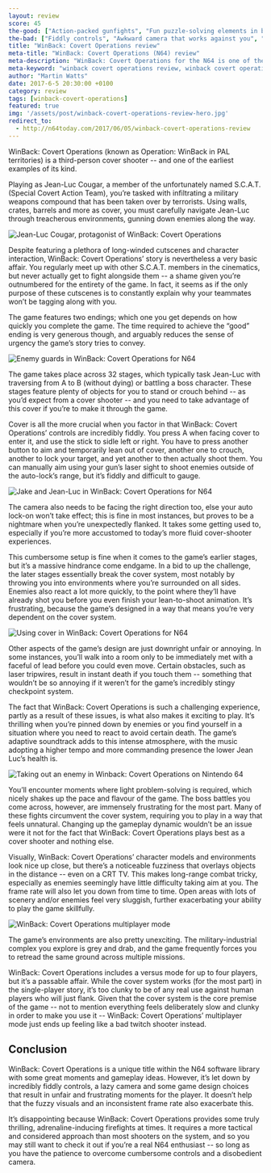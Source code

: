 ```yaml
---
layout: review
score: 45
the-good: ["Action-packed gunfights", "Fun puzzle-solving elements in between battles"]
the-bad: ["Fiddly controls", "Awkward camera that works against you", "Mediocre, uninspired story told through dull cutscenes", "Fuzzy visuals that make long-range combat difficult"]
title: "WinBack: Covert Operations review"
meta-title: "WinBack: Covert Operations (N64) review"
meta-description: "WinBack: Covert Operations for the N64 is one of the earliest examples of a third-person cover shooter, but does it still play well today? Find out with our in-depth review"
meta-keyword: "winback covert operations review, winback covert operations n64 review, operation winback review, operation winback n64 review"
author: "Martin Watts"
date: 2017-6-5 20:30:00 +0100
category: review
tags: [winback-covert-operations]
featured: true
img: '/assets/post/winback-covert-operations-review-hero.jpg'
redirect_to:
  - http://n64today.com/2017/06/05/winback-covert-operations-review
---
```


WinBack: Covert Operations (known as Operation: WinBack in PAL territories) is a third-person cover shooter -- and one of the earliest examples of its kind.

Playing as Jean-Luc Cougar, a member of the unfortunately named S.C.A.T. (Special Covert Action Team), you’re tasked with infiltrating a military weapons compound that has been taken over by terrorists. Using walls, crates, barrels and more as cover, you must carefully navigate Jean-Luc through treacherous environments, gunning down enemies along the way.

![Jean-Luc Cougar, protagonist of WinBack: Covert Operations](/assets/images/games/winback-covert-operations/winback-covert-operations-n64-jean-luc-cougar.jpg)

Despite featuring a plethora of long-winded cutscenes and character interaction, WinBack: Covert Operations’ story is nevertheless a very basic affair. You regularly meet up with other S.C.A.T. members in the cinematics, but never actually get to fight alongside them -- a shame given you’re outnumbered for the entirety of the game. In fact, it seems as if the only purpose of these cutscenes is to constantly explain why your teammates won’t be tagging along with you.

The game features two endings; which one you get depends on how quickly you complete the game. The time required to achieve the “good” ending is very generous though, and arguably reduces the sense of urgency the game’s story tries to convey.

![Enemy guards in WinBack: Covert Operations for N64](/assets/images/games/winback-covert-operations/winback-covert-operations-n64-enemy-guards.jpg)

The game takes place across 32 stages, which typically task Jean-Luc with traversing from A to B (without dying) or battling a boss character. These stages feature plenty of objects for you to stand or crouch behind -- as you’d expect from a cover shooter -- and you need to take advantage of this cover if you’re to make it through the game.

Cover is all the more crucial when you factor in that WinBack: Covert Operations’ controls are incredibly fiddly. You press A when facing cover to enter it, and use the stick to sidle left or right. You have to press another button to aim and temporarily lean out of cover, another one to crouch, another to lock your target, and yet another to then actually shoot them. You can manually aim using your gun’s laser sight to shoot enemies outside of the auto-lock’s range, but it’s fiddly and difficult to gauge.

![Jake and Jean-Luc in WinBack: Covert Operations for N64](/assets/images/games/winback-covert-operations/winback-covert-operations-n64-jake-cutscene.jpg)

The camera also needs to be facing the right direction too, else your auto lock-on won’t take effect; this is fine in most instances, but proves to be a nightmare when you’re unexpectedly flanked. It takes some getting used to, especially if you’re more accustomed to today’s more fluid cover-shooter experiences.

This cumbersome setup is fine when it comes to the game’s earlier stages, but it’s a massive hindrance come endgame. In a bid to up the challenge, the later stages essentially break the cover system, most notably by throwing you into environments where you’re surrounded on all sides. Enemies also react a lot more quickly, to the point where they’ll have already shot you before you even finish your lean-to-shoot animation. It’s frustrating, because the game’s designed in a way that means you’re very dependent on the cover system.

![Using cover in WinBack: Covert Operations for N64](/assets/images/games/winback-covert-operations/winback-covert-operations-n64-using-crate-as-cover.jpg)

Other aspects of the game’s design are just downright unfair or annoying. In some instances, you’ll walk into a room only to be immediately met with a faceful of lead before you could even move. Certain obstacles, such as laser tripwires, result in instant death if you touch them -- something that wouldn’t be so annoying if it weren’t for the game’s incredibly stingy checkpoint system.

The fact that WinBack: Covert Operations is such a challenging experience, partly as a result of these issues, is what also makes it exciting to play. It’s thrilling when you’re pinned down by enemies or you find yourself in a situation where you need to react to avoid certain death. The game’s adaptive soundtrack adds to this intense atmosphere, with the music adopting a higher tempo and more commanding presence the lower Jean Luc’s health is.

![Taking out an enemy in Winback: Covert Operations on Nintendo 64](/assets/images/games/winback-covert-operations/winback-covert-operations-n64-shooting-an-enemy.jpg)

You’ll encounter moments where light problem-solving is required, which nicely shakes up the pace and flavour of the game. The boss battles you come across, however, are immensely frustrating for the most part. Many of these fights circumvent the cover system, requiring you to play in a way that feels unnatural. Changing up the gameplay dynamic wouldn’t be an issue were it not for the fact that WinBack: Covert Operations plays best as a cover shooter and nothing else.

Visually, WinBack: Covert Operations’ character models and environments look nice up close, but there’s a noticeable fuzziness that overlays objects in the distance -- even on a CRT TV. This makes long-range combat tricky, especially as enemies seemingly have little difficulty taking aim at you. The frame rate will also let you down from time to time. Open areas with lots of scenery and/or enemies feel very sluggish, further exacerbating your ability to play the game skillfully.

![WinBack: Covert Operations multiplayer mode](/assets/images/games/winback-covert-operations/winback-covert-operations-n64-multiplayer-mode.jpg)

The game’s environments are also pretty unexciting. The military-industrial complex you explore is grey and drab, and the game frequently forces you to retread the same ground across multiple missions.

WinBack: Covert Operations includes a versus mode for up to four players, but it’s a passable affair. While the cover system works (for the most part) in the single-player story, it’s too clunky to be of any real use against human players who will just flank. Given that the cover system is the core premise of the game -- not to mention everything feels deliberately slow and clunky in order to make you use it -- WinBack: Covert Operations’ multiplayer mode just ends up feeling like a bad twitch shooter instead.

## Conclusion ##

WinBack: Covert Operations is a unique title within the N64 software library with some great moments and gameplay ideas. However, it’s let down by incredibly fiddly controls, a lazy camera and some game design choices that result in unfair and frustrating moments for the player. It doesn’t help that the fuzzy visuals and an inconsistent frame rate also exacerbate this.

It’s disappointing because WinBack: Covert Operations provides some truly thrilling, adrenaline-inducing firefights at times. It requires a more tactical and considered approach than most shooters on the system, and so you may still want to check it out if you’re a real N64 enthusiast -- so long as you have the patience to overcome cumbersome controls and a disobedient camera.
